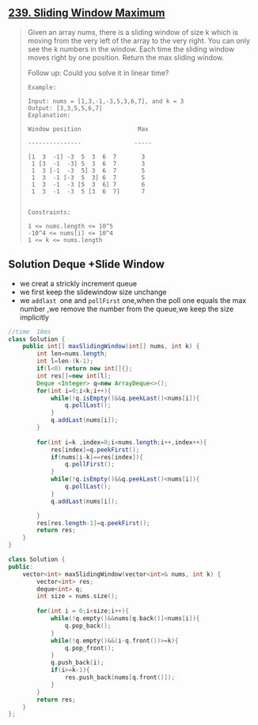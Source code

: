 ## [239. Sliding Window Maximum](https://leetcode-cn.com/problems/sliding-window-maximum/)

> Given an array nums, there is a sliding window of size k which is moving from the very left of the array to the very right. You can only see the k numbers in the window. Each time the sliding window moves right by one position. Return the max sliding window.
>
> Follow up:
> Could you solve it in linear time?
>
> ```
> Example:
> 
> Input: nums = [1,3,-1,-3,5,3,6,7], and k = 3
> Output: [3,3,5,5,6,7] 
> Explanation: 
> 
> Window position                Max
> 
> ---------------               -----
> 
> [1  3  -1] -3  5  3  6  7       3
>  1 [3  -1  -3] 5  3  6  7       3
>  1  3 [-1  -3  5] 3  6  7       5
>  1  3  -1 [-3  5  3] 6  7       5
>  1  3  -1  -3 [5  3  6] 7       6
>  1  3  -1  -3  5 [3  6  7]      7
> 
> 
> Constraints:
> 
> 1 <= nums.length <= 10^5
> -10^4 <= nums[i] <= 10^4
> 1 <= k <= nums.length
> ```

## Solution Deque +Slide Window

* we creat a  strickly increment queue
* we first keep the  slidewindow  size unchange  
* we ```addlast ```one and ```pollFirst``` one,when the poll one equals the max number ,we remove the number from the queue,we keep the size implicitly

```java
//time  16ms
class Solution {
    public int[] maxSlidingWindow(int[] nums, int k) {
        int len=nums.length;
        int l=len-(k-1);
        if(l<0) return new int[]{};
        int res[]=new int[l];
        Deque <Integer> q=new ArrayDeque<>();
        for(int i=0;i<k;i++){
            while(!q.isEmpty()&&q.peekLast()<nums[i]){
                q.pollLast();
            }
            q.addLast(nums[i]);
        }
        
        for(int i=k ,index=0;i<nums.length;i++,index++){
            res[index]=q.peekFirst();
            if(nums[i-k]==res[index]){
                q.pollFirst();
            }
            while(!q.isEmpty()&&q.peekLast()<nums[i]){
                q.pollLast();
            }
            q.addLast(nums[i]);

        }
        res[res.length-1]=q.peekFirst();
        return res;
    }
}
```

```c++
class Solution {
public:
    vector<int> maxSlidingWindow(vector<int>& nums, int k) {
        vector<int> res;
        deque<int> q;
        int size = nums.size();
        
        for(int i = 0;i<size;i++){
            while(!q.empty()&&nums[q.back()]<nums[i]){
                q.pop_back();
            }    
            while(!q.empty()&&(i-q.front())>=k){
                q.pop_front();
            }
            q.push_back(i);
            if(i>=k-1){
                res.push_back(nums[q.front()]);
            }
        }
        return res;
    }
};
```


